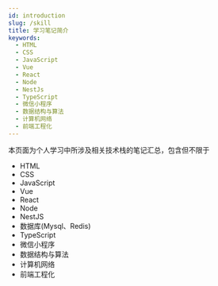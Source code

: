 ```yaml
---
id: introduction
slug: /skill
title: 学习笔记简介
keywords:
  - HTML
  - CSS
  - JavaScript
  - Vue
  - React
  - Node
  - NestJs
  - TypeScript
  - 微信小程序
  - 数据结构与算法
  - 计算机网络
  - 前端工程化
---
```


本页面为个人学习中所涉及相关技术栈的笔记汇总，包含但不限于

- HTML
- CSS
- JavaScript
- Vue
- React
- Node
- NestJS
- 数据库(Mysql、Redis)
- TypeScript
- 微信小程序
- 数据结构与算法
- 计算机网络
- 前端工程化